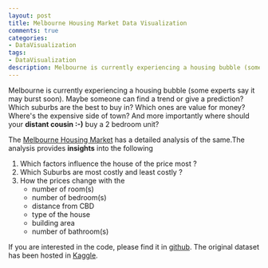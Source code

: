 ```yaml
---
layout: post
title: Melbourne Housing Market Data Visualization
comments: true
categories: 
- DataVisualization
tags:
- DataVisualization
description: Melbourne is currently experiencing a housing bubble (some experts say it may burst soon). Maybe someone can find a trend or give a prediction? Which suburbs are the best to buy in? Which ones are value for money? Where's the expensive side of town? And more importantly where should your **distant cousin :-)** buy a 2 bedroom unit?....
---
```

Melbourne is currently experiencing a housing bubble (some experts say it may burst soon). Maybe someone can find a trend or give a prediction? Which suburbs are the best to buy in? Which ones are value for money? Where's the expensive side of town? And more importantly where should your **distant cousin :-)** buy a 2 bedroom unit?

The  <a href="{{ site.url2 }}/public/dataviz/EDAMelHousing.html">Melbourne Housing Market</a> has a detailed analysis of the same.The analysis provides **insights** into the following   
1. Which factors influence the house of the price most ?   
2. Which Suburbs are most costly  and least costly ?    
3. How the prices change with the 
	*  number of room(s)    
	*  number of bedroom(s)    
	*  distance from CBD
	*  type of the house
	*  building area
	*  number of bathroom(s)	

If you are interested in the code, please find it in [github](https://github.com/ambarishg/DataVizMelbHousingMarket). The original dataset has been hosted in [Kaggle](https://www.kaggle.com/anthonypino/melbourne-housing-market).